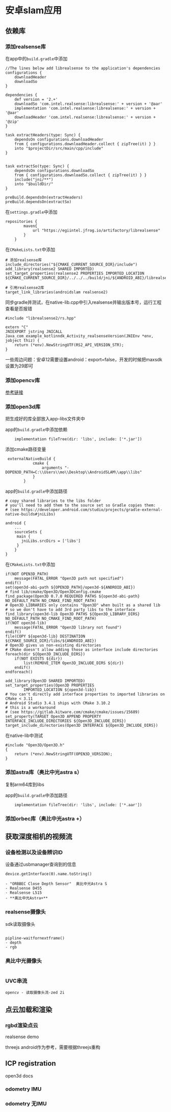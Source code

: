 # 安卓slam应用

## 依赖库

### 添加realsense库

在app中的`build.gradle`中添加
```
//The lines below add librealsense to the application's dependencies
configurations {
    downloadHeader
    downloadSo
}

dependencies {
    def version = '2.+'
    downloadSo 'com.intel.realsense:librealsense:' + version + '@aar'
    implementation 'com.intel.realsense:librealsense:' + version + '@aar'
    downloadHeader 'com.intel.realsense:librealsense:' + version + '@zip'
}

task extractHeaders(type: Sync) {
    dependsOn configurations.downloadHeader
    from { configurations.downloadHeader.collect { zipTree(it) } }
    into "$projectDir/src/main/cpp/include"
}


task extractSo(type: Sync) {
    dependsOn configurations.downloadSo
    from { configurations.downloadSo.collect { zipTree(it) } }
    include("jni/**")
    into "$buildDir/"
}

preBuild.dependsOn(extractHeaders)
preBuild.dependsOn(extractSo)
```

在`settings.gradle`中添加

```
repositories {
        maven{
            url "https://egiintel.jfrog.io/artifactory/librealsense"
        }
    }
```

在`CMakeLists.txt`中添加

```
# 添加realsense库
include_directories("${CMAKE_CURRENT_SOURCE_DIR}/include")
add_library(realsense2 SHARED IMPORTED)
set_target_properties(realsense2 PROPERTIES IMPORTED_LOCATION ${CMAKE_CURRENT_SOURCE_DIR}/../../../build/jni/${ANDROID_ABI}/librealsense2.so)

# 引用realsense2库
target_link_libraries(androidslam realsense2)
```

同步gradle并测试，在native-lib.cpp中引入realsense并输出版本号，运行工程查看是否报错

```
#include "librealsense2/rs.hpp"

extern "C"
JNIEXPORT jstring JNICALL
Java_com_example_kotlinndk_Activity_realsenseVersion(JNIEnv *env, jobject thiz) {
    return (*env).NewStringUTF(RS2_API_VERSION_STR);
}

```

一些周边问题：安卓12需要设置android：export=false，开发的时候把maxsdk设置为29即可

### 添加opencv库

[参考链接](https://github.com/VlSomers/native-opencv-android-template)

### 添加open3d库

把生成好的库全部放入app-libs文件夹中

app的`build.gradle`中添加依赖

```
    implementation fileTree(dir: 'libs', include: ['*.jar'])
```
添加cmake路径变量
```
 externalNativeBuild {
            cmake {
                arguments "-DOPEN3D_PATH=C:\\Users\\mo\\Desktop\\AndroidSLAM\\app\\libs"
            }
        }

```
app的`build.gradle`中添加路径
```
# copy shared libraries to the libs folder
# you'll need to add them to the source set so Gradle copies them:
# (see https://developer.android.com/studio/projects/gradle-external-native-builds#jniLibs)

android {
    ...
    sourceSets {
     main {
       jniLibs.srcDirs = ['libs']
     }
    }
}
```

在`CMakeLists.txt`中添加

```
if(NOT OPEN3D_PATH)
    message(FATAL_ERROR "Open3D path not specified")
endif()
set(open3d-abi-path ${OPEN3D_PATH}/open3d-${ANDROID_ABI})
# find lib/cmake/Open3D/Open3DConfig.cmake
find_package(Open3D 0.7.0 REQUIRED PATHS ${open3d-abi-path} NO_DEFAULT_PATH NO_CMAKE_FIND_ROOT_PATH)
# Open3D_LIBRARIES only contains "Open3D" when built as a shared lib
# so we don't have to add 3rd party libs to the interface
find_library(open3d-lib Open3D PATHS ${Open3D_LIBRARY_DIRS} NO_DEFAULT_PATH NO_CMAKE_FIND_ROOT_PATH)
if(NOT open3d-lib)
    message(FATAL_ERROR "Open3D library not found")
endif()
file(COPY ${open3d-lib} DESTINATION ${CMAKE_SOURCE_DIR}/libs/${ANDROID_ABI})
# Open3D gives us non-existing directories
# CMake doesn't allow adding those as interface include directories
foreach(dir ${Open3D_INCLUDE_DIRS})
    if(NOT EXISTS ${dir})
        list(REMOVE_ITEM Open3D_INCLUDE_DIRS ${dir})
    endif()
endforeach()

add_library(Open3D SHARED IMPORTED)
set_target_properties(Open3D PROPERTIES
        IMPORTED_LOCATION ${open3d-lib})
# You can't directly add interface properties to imported libraries on CMake < 3.11
# Android Studio 3.4.1 ships with CMake 3.10.2
# this is a workaround
# (see https://gitlab.kitware.com/cmake/cmake/issues/15689)
set_property(TARGET Open3D APPEND PROPERTY INTERFACE_INCLUDE_DIRECTORIES ${Open3D_INCLUDE_DIRS})
target_include_directories(Open3D INTERFACE ${Open3D_INCLUDE_DIRS})
```

在native-lib中测试

```
#include "Open3D/Open3D.h"
{
    return (*env).NewStringUTF(OPEN3D_VERSION);
}

```


### 添加astra库（奥比中光astra s）

复制arm64库到libs

app的`build.gradle`中添加路径

```
    implementation fileTree(dir: 'libs', include: ['*.aar'])
```

### 添加orbec库（奥比中光astra +）





## 获取深度相机的视频流

### 设备检测以及设备辨识ID

设备通过usbmanager查询到的信息

```
device.getInterface(0).name.toString()

- "ORBBEC Close Depth Sensor"  奥比中光Astra S  
- Realsense D455
- Realsense L515
- **奥比中光Astra+**

```





### realsense摄像头
sdk读取摄像头
```

pipline-waitfornextframe()
- depth
- rgb

```

### 奥比中光摄像头

```

```

### UVC串流

```
opencv - 读取摄像头流-zed 2i
```



## 点云加载和渲染

### rgbd渲染点云

realsense demo

threejs android作为参考，需要根据threejs重构

## ICP registration 

open3d docs

### odometry IMU


### odometry 无IMU
